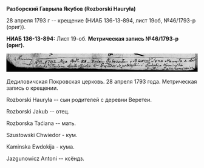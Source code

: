 **Разборский Гаврыла Якубов (Rozborski Hauryła)**

28 апреля 1793 г -- крещение (НИАБ 136-13-894, лист 19об, №46/1793-р
(ориг)).

**НИАБ 136-13-894:** Лист 19-об. **Метрическая запись №46/1793-р
(ориг).**

![](./media/be66b208ed72acb5b531299e1d570e3e2989c966.png)

Дедиловичская Покровская церковь. 28 апреля 1793 года. Метрическая
запись о крещении.

Rozborski Hauryła -- сын родителей с деревни Веретеи.

Rozborski Jakub -- отец.

Rozborska Taćiana -- мать.

Szustowski Chwiedor - кум.

Kaminska Ewdokija - кума.

Jazgunowicz Antoni -- ксёндз.
